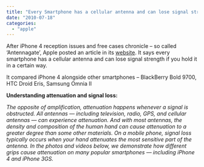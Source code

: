 ```yaml
---
title: "Every Smartphone has a cellular antenna and can lose signal strength!"
date: "2010-07-18"
categories: 
  - "apple"
---
```


After iPhone 4 reception issues and free cases chronicle – so called ‘Antennagate’, Apple posted an article in its [website](http://www.apple.com/antenna/). It says every smartphone has a cellular antenna and can lose signal strength if you hold it in a certain way.

It compared iPhone 4 alongside other smartphones – BlackBerry Bold 9700, HTC Droid Eris, Samsung Omnia II

**Understanding attenuation and signal loss:**

_The opposite of amplification, attenuation happens whenever a signal is obstructed. All antennas — including television, radio, GPS, and cellular antennas — can experience attenuation. And with most antennas, the density and composition of the human hand can cause attenuation to a greater degree than some other materials. On a mobile phone, signal loss typically occurs when your hand attenuates the most sensitive part of the antenna. In the photos and videos below, we demonstrate how different grips cause attenuation on many popular smartphones — including iPhone 4 and iPhone 3GS._
